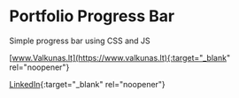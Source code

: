 # Portfolio Progress Bar

Simple progress bar using CSS and JS

[www.Valkunas.lt](https://www.valkunas.lt){:target="_blank" rel="noopener"}


[LinkedIn](https://www.linkedin.com/in/matas-valk%C5%ABnas-812127124/){:target="_blank" rel="noopener"}